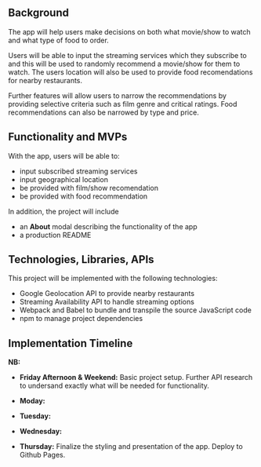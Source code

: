 ## Background

The app will help users make decisions on both what movie/show to watch and what
type of food to order.

Users will be able to input the streaming services which they subscribe to and
this will be used to randomly recommend a movie/show for them to watch. The
users location will also be used to provide food recomendations for nearby
restaurants.

Further features will allow users to narrow the recommendations by providing
selective criteria such as film genre and critical ratings. Food recommendations
can also be narrowed by type and price.


## Functionality and MVPs

With the app, users will be able to:

- input subscribed streaming services
- input geographical location
- be provided with film/show recomendation
- be provided with food recommendation

In addition, the project will include

- an **About** modal describing the functionality of the app
- a production README


## Technologies, Libraries, APIs

This project will be implemented with the following technologies:

- Google Geolocation API to provide nearby restaurants
- Streaming Availability API to handle streaming options
- Webpack and Babel to bundle and transpile the source JavaScript code
- npm to manage project dependencies


## Implementation Timeline

**NB:**

- **Friday Afternoon & Weekend:** Basic project setup. Further API research to
undersand exactly what will be needed for functionality.

- **Moday:** 

- **Tuesday:** 

- **Wednesday:** 

- **Thursday:** Finalize the styling and presentation of the app. Deploy to
Github Pages.